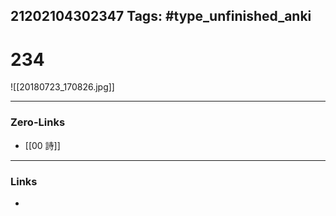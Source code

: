 21202104302347
Tags: #type_unfinished_anki 
---
# 234

![[20180723_170826.jpg]]

---
### Zero-Links
- [[00 詩]]
---
### Links
-